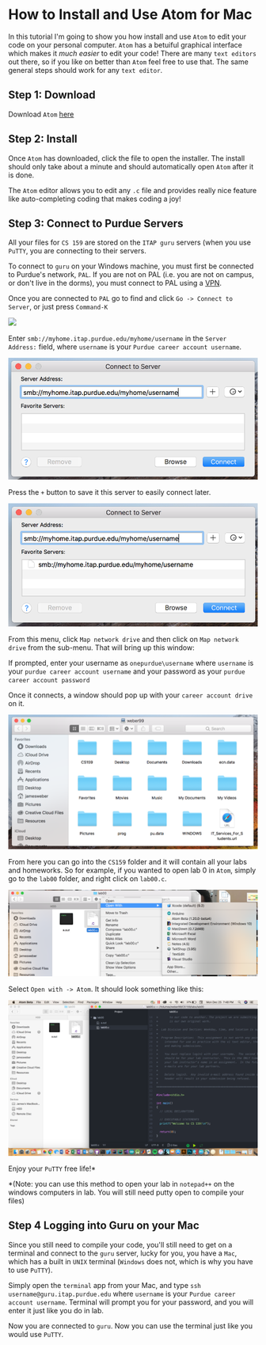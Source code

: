 # How to Install and Use Atom for Mac

In this tutorial I'm going to show you how install and use `Atom` to edit your code on your personal computer. `Atom` has a betuiful graphical interface which makes it *much easier* to edit your code! There are many `text editors` out there, so if you like on better than `Atom` feel free to use that. The same general steps should work for any `text editor`.

## Step 1: Download

Download `Atom` [here](https://atom.io/)

## Step 2: Install

Once `Atom` has downloaded, click the file to open the installer. The install should only take about a minute and should automatically open `Atom` after it is done.

The `Atom` editor allows you to edit any `.c` file and provides really nice feature like auto-completing coding that makes coding a joy!

## Step 3: Connect to Purdue Servers

All your files for `CS 159` are stored on the `ITAP guru` servers (when you use `PuTTY`, you are connecting to their servers.

To connect to `guru` on your Windows machine, you must first be connected to Purdue's network, `PAL`. If you are not on PAL (i.e. you are not on campus, or don't live in the dorms), you must connect to PAL using a [VPN](https://cla.purdue.edu/facultyStaff/it/documents/Instructions/Connect%20to%20Purdue%20VPN%202015%20Windows.pdf).

Once you are connected to `PAL` go to find and click `Go -> Connect to Server`, or just press `Command-K`

![](https://raw.githubusercontent.com/jamesjweber/CS159_Spring2018/master/ImageResources/goButton.png)

Enter `smb://myhome.itap.purdue.edu/myhome/username` in the `Server Address:` field, where `username` is your `Purdue career account username`.

![](https://raw.githubusercontent.com/jamesjweber/CS159_Spring2018/master/ImageResources/connectToServer.png)

Press the `+` button to save it this server to easily connect later.

![](https://raw.githubusercontent.com/jamesjweber/CS159_Spring2018/master/ImageResources/saveServer.png)

From this menu, click `Map network drive` and then click on `Map network drive` from the sub-menu. That will bring up this window:

If prompted, enter your username as `onepurdue\username` where `username` is your `purdue career account username` and your password as your `purdue career account password`

Once it connects, a window should pop up with your `career account drive` on it.

![](https://raw.githubusercontent.com/jamesjweber/CS159_Spring2018/master/ImageResources/connected.png)

From here you can go into the `CS159` folder and it will contain all your labs and homeworks. So for example, if you wanted to open lab 0 in `Atom`, simply go to the `lab00` folder, and right click on `lab00.c`. 

![](https://raw.githubusercontent.com/jamesjweber/CS159_Spring2018/master/ImageResources/rightClickOpen.png)

Select `Open with -> Atom`. It should look something like this:

![](https://raw.githubusercontent.com/jamesjweber/CS159_Spring2018/master/ImageResources/atomMac.png)

Enjoy your `PuTTY` free life!*

*(Note: you can use this method to open your lab in `notepad++` on the windows computers in lab. You will still need putty open to compile your files)

## Step 4 Logging into Guru on your Mac

Since you still need to compile your code, you'll still need to get on a terminal and connect to the `guru` server, lucky for you, you have a `Mac`, which has a built in `UNIX` terminal (`Windows` does not, which is why you have to use `PuTTY`).

Simply open the `terminal` app from your Mac, and type `ssh username@guru.itap.purdue.edu` where `username` is your `Purdue career account username`. Terminal will prompt you for your password, and you will enter it just like you do in lab. 

Now you are connected to `guru`. Now you can use the terminal just like you would use `PuTTY`. 